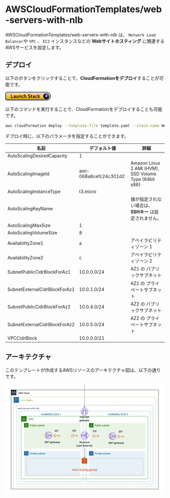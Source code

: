 # AWSCloudFormationTemplates/web-servers-with-nlb

AWSCloudFormationTemplates/web-servers-with-nlb は、 ``Network Load Balancer``や ``VPC`` 、 ``EC2`` インスタンスなどの **Webサイトホスティング** に関連するAWSサービスを設定します。

## デプロイ

以下のボタンをクリックすることで、**CloudFormationをデプロイ**することが可能です。

[![cloudformation-launch-stack](../images/cloudformation-launch-stack.png)](https://console.aws.amazon.com/cloudformation/home?region=ap-northeast-1#/stacks/new?stackName=WebServersWithNLB&templateURL=https://eijikominami.s3-ap-northeast-1.amazonaws.com/aws-cloudformation-templates/web-servers-with-nlb/template.yaml) 

以下のコマンドを実行することで、CloudFormationをデプロイすることも可能です。

```bash
aws cloudformation deploy --template-file template.yaml --stack-name WebServersWithNLB
```

デプロイ時に、以下のパラメータを指定することができます。

| 名前 | デフォルト値 | 詳細 |
| --- | --- | --- |
| AutoScalingDesiredCapacity | 1 | | 
| AutoScalingImageId | ami-068a6cefc24c301d2 | Amazon Linux 2 AMI (HVM), SSD Volume Type (64bit x86) |
| AutoScalingInstanceType | t3.micro | | 
| AutoScalingKeyName | | 値が指定されない場合は、 **SSHキー** は設定されません。 |
| AutoScalingMaxSize | 1 | |
| AutoScalingVolumeSize | 8 | |
| AvailabilityZone1 | a | アベイラビリティゾーン 1 |
| AvailabilityZone2 | c | アベイラビリティゾーン 2 |
| SubnetPublicCidrBlockForAz1 | 10.0.0.0/24 | AZ1 の パブリックサブネット |
| SubnetExternalCidrBlockForAz1 | 10.0.1.0/24 | AZ1 の プライベートサブネット |
| SubnetPublicCidrBlockForAz2 | 10.0.4.0/24 | AZ2 の パブリックサブネット |
| SubnetExternalCidrBlockForAz2 | 10.0.5.0/24 | AZ2 の プライベートサブネット |
| VPCCidrBlock | 10.0.0.0/21 | |

## アーキテクチャ

このテンプレートが作成するAWSリソースのアーキテクチャ図は、以下の通りです。

![](../images/architecture2.png)